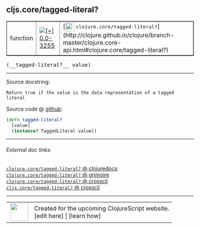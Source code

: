 ## cljs.core/tagged-literal?



 <table border="1">
<tr>
<td>function</td>
<td><a href="https://github.com/cljsinfo/cljs-api-docs/tree/0.0-3255"><img valign="middle" alt="[+] 0.0-3255" title="Added in 0.0-3255" src="https://img.shields.io/badge/+-0.0--3255-lightgrey.svg"></a> </td>
<td>
[<img height="24px" valign="middle" src="http://i.imgur.com/1GjPKvB.png"> <samp>clojure.core/tagged-literal?</samp>](http://clojure.github.io/clojure/branch-master/clojure.core-api.html#clojure.core/tagged-literal?)
</td>
</tr>
</table>


 <samp>
(__tagged-literal?__ value)<br>
</samp>

---





Source docstring:

```
Return true if the value is the data representation of a tagged literal
```


Source code @ [github](https://github.com/clojure/clojurescript/blob/r1.7.48/src/main/cljs/cljs/core.cljs#L9975-L9978):

```clj
(defn tagged-literal?
  [value]
  (instance? TaggedLiteral value))
```

<!--
Repo - tag - source tree - lines:

 <pre>
clojurescript @ r1.7.48
└── src
    └── main
        └── cljs
            └── cljs
                └── <ins>[core.cljs:9975-9978](https://github.com/clojure/clojurescript/blob/r1.7.48/src/main/cljs/cljs/core.cljs#L9975-L9978)</ins>
</pre>

-->

---



###### External doc links:

[`clojure.core/tagged-literal?` @ clojuredocs](http://clojuredocs.org/clojure.core/tagged-literal_q)<br>
[`clojure.core/tagged-literal?` @ grimoire](http://conj.io/store/v1/org.clojure/clojure/1.7.0-beta3/clj/clojure.core/tagged-literal%3F/)<br>
[`clojure.core/tagged-literal?` @ crossclj](http://crossclj.info/fun/clojure.core/tagged-literal%3F.html)<br>
[`cljs.core/tagged-literal?` @ crossclj](http://crossclj.info/fun/cljs.core.cljs/tagged-literal%3F.html)<br>

---

 <table>
<tr><td>
<img valign="middle" align="right" width="48px" src="http://i.imgur.com/Hi20huC.png">
</td><td>
Created for the upcoming ClojureScript website.<br>
[edit here] | [learn how]
</td></tr></table>

[edit here]:https://github.com/cljsinfo/cljs-api-docs/blob/master/cljsdoc/cljs.core_tagged-literalQMARK.cljsdoc
[learn how]:https://github.com/cljsinfo/cljs-api-docs/wiki/cljsdoc-files

<!--

This information was too distracting to show to readers, but I'll leave it
commented here since it is helpful to:

- pretty-print the data used to generate this document
- and show how to retrieve that data



The API data for this symbol:

```clj
{:ns "cljs.core",
 :name "tagged-literal?",
 :signature ["[value]"],
 :history [["+" "0.0-3255"]],
 :type "function",
 :full-name-encode "cljs.core_tagged-literalQMARK",
 :source {:code "(defn tagged-literal?\n  [value]\n  (instance? TaggedLiteral value))",
          :title "Source code",
          :repo "clojurescript",
          :tag "r1.7.48",
          :filename "src/main/cljs/cljs/core.cljs",
          :lines [9975 9978]},
 :full-name "cljs.core/tagged-literal?",
 :clj-symbol "clojure.core/tagged-literal?",
 :docstring "Return true if the value is the data representation of a tagged literal"}

```

Retrieve the API data for this symbol:

```clj
;; from Clojure REPL
(require '[clojure.edn :as edn])
(-> (slurp "https://raw.githubusercontent.com/cljsinfo/cljs-api-docs/catalog/cljs-api.edn")
    (edn/read-string)
    (get-in [:symbols "cljs.core/tagged-literal?"]))
```

-->
